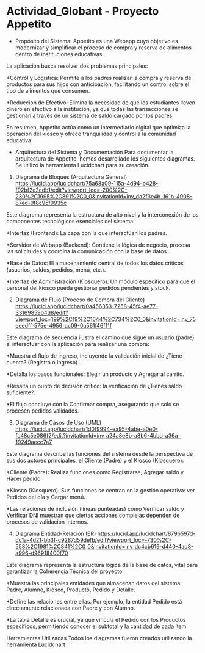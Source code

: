 # Actividad_Globant - Proyecto Appetito
- Propósito del Sistema:
Appetito es una Webapp cuyo objetivo es modernizar y simplificar el proceso de compra y reserva de alimentos dentro de instituciones educativas.

La aplicación busca resolver dos problemas principales:

*Control y Logística: Permite a los padres realizar la compra y reserva de productos para sus hijos con anticipación, facilitando un control sobre el tipo de alimentos que consumen.

*Reducción de Efectivo: Elimina la necesidad de que los estudiantes lleven dinero en efectivo a la institución, ya que todas las transacciones se gestionan a través de un sistema de saldo cargado por los padres.

En resumen, Appetito actúa como un intermediario digital que optimiza la operación del kiosco y ofrece tranquilidad y control a la comunidad educativa.

- Arquitectura del Sistema y Documentación
Para documentar la arquitectura de Appetito, hemos desarrollado los siguientes diagramas. Se utilizó la herramienta Lucidchart para su creación.

1. Diagrama de Bloques (Arquitectura General) https://lucid.app/lucidchart/75a68a09-115a-4d94-b428-f92bf2c2cdb1/edit?viewport_loc=-200%2C-230%2C1995%2C891%2C0_0&invitationId=inv_da2f3e4b-161b-4908-87ed-9f8c95f9935c
   
Este diagrama representa la estructura de alto nivel y la interconexión de los componentes tecnológicos esenciales del sistema:

*Interfaz (Frontend): La capa con la que interactúan los padres.

*Servidor de Webapp (Backend): Contiene la lógica de negocio, procesa las solicitudes y coordina la comunicación con la base de datos.

*Base de Datos: El almacenamiento central de todos los datos críticos (usuarios, saldos, pedidos, menú, etc.).

*Interfaz de Administración (Kiosquero): Un módulo específico para que el personal del kiosco pueda gestionar pedidos pendientes y stock.

2. Diagrama de Flujo (Proceso de Compra del Cliente) https://lucid.app/lucidchart/0a456353-7258-45f4-ae77-33169859b4d8/edit?viewport_loc=199%2C19%2C1644%2C734%2C0_0&invitationId=inv_75eeedff-575e-4956-ac09-0a561f46f11f
   
Este diagrama de secuencia ilustra el camino que sigue un usuario (padre) al interactuar con la aplicación para realizar una compra:

*Muestra el flujo de ingreso, incluyendo la validación inicial de ¿Tiene cuenta? (Registro o Ingreso).

*Detalla los pasos funcionales: Elegir un producto y Agregar al carrito.

*Resalta un punto de decisión crítico: la verificación de ¿Tienes saldo suficiente?.

*El flujo concluye con la Confirmar compra, asegurando que solo se procesen pedidos validados.

3. Diagrama de Casos de Uso (UML) https://lucid.app/lucidchart/1d0f9994-ea95-4abe-a0e0-fc48c5e086f2/edit?invitationId=inv_a24a8e8b-a8b6-4bbd-a36a-19249aecc7a7
   
Este diagrama describe las funciones del sistema desde la perspectiva de sus dos actores principales, el Cliente (Padre) y el Kiosco (Kiosquero):

*Cliente (Padre): Realiza funciones como Registrarse, Agregar saldo y Hacer pedido.

*Kiosco (Kiosquero): Sus funciones se centran en la gestión operativa: ver Pedidos del día y Cargar menú.

*Las relaciones de inclusión (líneas punteadas) como Verificar saldo y Verificar DNI muestran que ciertas acciones complejas dependen de procesos de validación internos.

4. Diagrama Entidad-Relación (ER) https://lucid.app/lucidchart/879b597d-dc1a-4d21-bb3f-c9287d59defb/edit?viewport_loc=-730%2C-558%2C1981%2C841%2C0_0&invitationId=inv_dc4cb619-d440-4ad8-a996-d96918400f70

Este diagrama representa la estructura lógica de la base de datos, vital para garantizar la Coherencia Técnica del proyecto:

*Muestra las principales entidades que almacenan datos del sistema: Padre, Alumno, Kiosco, Producto, Pedido y Detalle.

*Define las relaciones entre ellas. Por ejemplo, la entidad Pedido está directamente relacionada con Padre y con Alumno.

*La tabla Detalle es crucial, ya que vincula el Pedido con los Productos específicos, permitiendo conocer el subtotal y la cantidad de cada ítem.

Herramientas Utilizadas
Todos los diagramas fueron creados utilizando la herramienta Lucidchart
